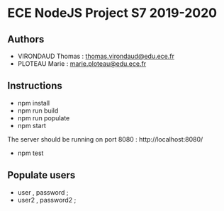 # ECE NodeJS Project S7 2019-2020

## Authors

- VIRONDAUD Thomas : thomas.virondaud@edu.ece.fr
- PLOTEAU Marie : marie.ploteau@edu.ece.fr


## Instructions 

- npm install
- npm run build
- npm run populate
- npm start

The server should be running on port 8080 : http://localhost:8080/

- npm test

## Populate users

- user , password ;
- user2 , password2 ;
